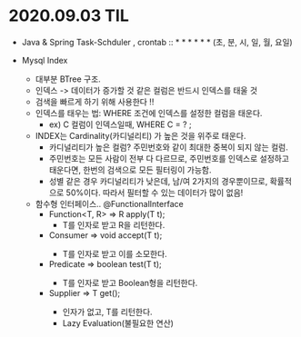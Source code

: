 # 2020.09.03 TIL

- Java & Spring Task-Schduler , crontab :: * * * * * * (초, 분, 시, 일, 월, 요일)

- Mysql Index
  - 대부분 BTree 구조.
  - 인덱스 -> 데이터가 증가할 것 같은 컬럼은 반드시 인덱스를 태울 것
  - 검색을 빠르게 하기 위해 사용한다 !!
  - 인덱스를 태우는 법: WHERE 조건에 인덱스를 설정한 컬럼을 태운다.
    - ex) C 컬럼이 인덱스일때, WHERE C = ? ;
  - INDEX는 Cardinality(카디널리티) 가 높은 것을 위주로 태운다.
    - 카디널리티가 높은 컬럼? 주민번호와 같이 최대한 중복이 되지 않는 컬럼.
    - 주민번호는 모든 사람이 전부 다 다르므로, 주민번호를 인덱스로 설정하고 태운다면, 한번의 검색으로 모든 필터링이 가능함.
    - 성별 같은 경우 카디널리티가 낮은데, 남/여 2가지의 경우뿐이므로, 확률적으로 50%이다. 따라서 필터할 수 있는 데이터가 많이 없음!
  - 함수형 인터페이스.. @FunctionalInterface
    - Function<T, R> => R apply(T t); 
      - T를 인자로 받고 R을 리턴한다.
    - Consumer<T> => void accept(T t);
      - T를 인자로 받고 이를 소모한다.
    - Predicate<T> => boolean test(T t);
      - T를 인자로 받고 Boolean형을 리턴한다.
    - Supplier<T> => T get();
      - 인자가 없고, T를 리턴한다.
      - Lazy Evaluation(불필요한 연산)
    

